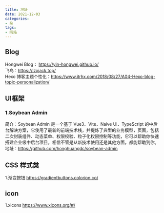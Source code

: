 ```yaml
---
title: 地址
date: 2021-12-03
categories:
- 杂
tags:
- 网站
---
```

## Blog
Hongwei Blog： https://yin-hongwei.github.io/  
飞鸟：https://lzxjack.top/  
Hexo 博客主题个性化：https://www.itrhx.com/2018/08/27/A04-Hexo-blog-topic-personalization/

## UI框架
### 1.Soybean Admin
简介：Soybean Admin 是一个基于 Vue3、Vite、Naive UI、TypeScript 的中后台解决方案，它使用了最新的前端技术栈，并提炼了典型的业务模型，页面，包括二次封装组件、动态菜单、权限校验、粒子化权限控制等功能，它可以帮助你快速搭建企业级中后台项目，相信不管是从新技术使用还是其他方面，都能帮助到你。  
地址：https://github.com/honghuangdc/soybean-admin

## CSS 样式类
1.渐变按钮 https://gradientbuttons.colorion.co/

## icon
1.xicons https://www.xicons.org/#/
